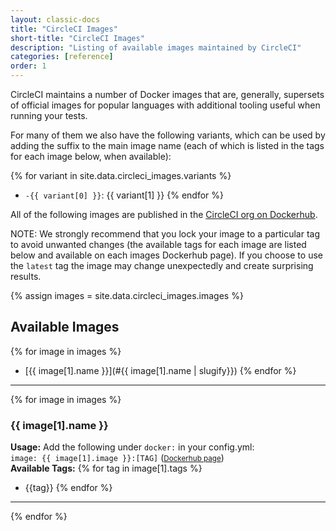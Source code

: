 ```yaml
---
layout: classic-docs
title: "CircleCI Images"
short-title: "CircleCI Images"
description: "Listing of available images maintained by CircleCI"
categories: [reference]
order: 1
---
```


CircleCI maintains a number of Docker images that are, generally, supersets of official images for popular languages with additional tooling useful when running your tests. 

For many of them we also have the following variants, which can be used by adding the suffix to the main image name (each of which is listed in the tags for each image below, when available):

{% for variant in site.data.circleci_images.variants %}
* `-{{ variant[0] }}`: {{ variant[1] }}
{% endfor %}

All of the following images are published in the [CircleCI org on Dockerhub](https://hub.docker.com/r/circleci/). 

NOTE: We strongly recommend that you lock your image to a particular tag to avoid unwanted changes (the available tags for each image are listed below and available on each images Dockerhub page). If you choose to use the `latest` tag the image may change unexpectedly and create surprising results.

<!-- TODO: Sort this -->
{% assign images = site.data.circleci_images.images %}




## Available Images
{% for image in images %}
* [{{ image[1].name }}](#{{ image[1].name | slugify}})
{% endfor %}

<hr>

{% for image in images %}
### {{ image[1].name }} 
**Usage:** Add the following under `docker:` in your config.yml:  
`image: {{ image[1].image }}:[TAG]`  (<small>[Dockerhub page]({{image[1].info-url}})</small>)  
**Available Tags:**
{% for tag in image[1].tags %}
* {{tag}}
{% endfor %}
<hr>
{% endfor %}
 

